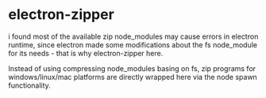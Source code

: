 # electron-zipper
i found most of the available zip node_modules may cause errors in electron runtime, since electron made some modifications about the fs node_module for its needs - that is why electron-zipper here.

Instead of using compressing node_modules basing on fs, zip programs for windows/linux/mac platforms are directly wrapped here via the node spawn functionality.
